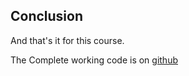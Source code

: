 ## Conclusion
And that's it for this course.

The Complete working code is on [github](https://github.com/trey-rosius/apartment_complex_management_system)

